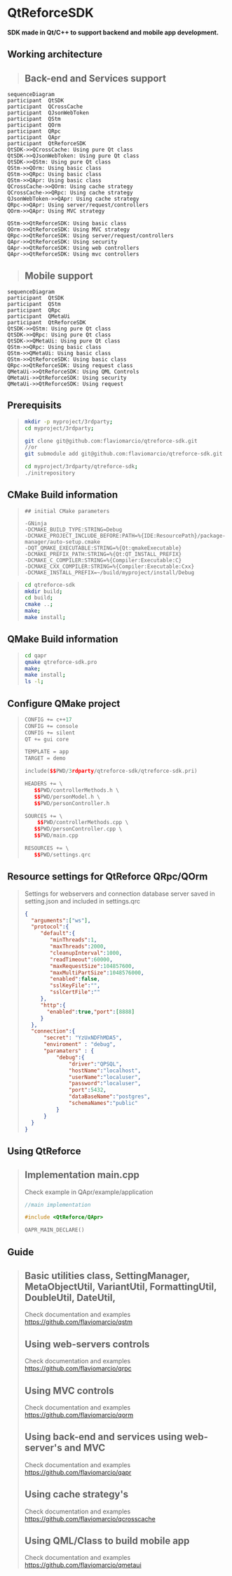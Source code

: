 # QtReforceSDK

**SDK made in Qt/C++ to support backend and mobile app development.**


## Working architecture

>## Back-end and Services support
```mermaid
sequenceDiagram  
participant  QtSDK
participant  QCrossCache
participant  QJsonWebToken
participant  QStm
participant  QOrm  
participant  QRpc
participant  QApr
participant  QtReforceSDK
QtSDK->>QCrossCache: Using pure Qt class
QtSDK->>QJsonWebToken: Using pure Qt class
QtSDK->>QStm: Using pure Qt class
QStm->>QOrm: Using basic class
QStm->>QRpc: Using basic class
QStm->>QApr: Using basic class
QCrossCache->>QOrm: Using cache strategy
QCrossCache->>QRpc: Using cache strategy
QJsonWebToken->>QApr: Using cache strategy
QRpc->>QApr: Using server/request/controllers
QOrm->>QApr: Using MVC strategy

QStm->>QtReforceSDK: Using basic class
QOrm->>QtReforceSDK: Using MVC strategy
QRpc->>QtReforceSDK: Using server/request/controllers
QApr->>QtReforceSDK: Using security
QApr->>QtReforceSDK: Using web controllers
QApr->>QtReforceSDK: Using mvc controllers
```
>## Mobile support
```mermaid
sequenceDiagram  
participant  QtSDK
participant  QStm 
participant  QRpc
participant  QMetaUi
participant  QtReforceSDK
QtSDK->>QStm: Using pure Qt class
QtSDK->>QRpc: Using pure Qt class
QtSDK->>QMetaUi: Using pure Qt class
QStm->>QRpc: Using basic class
QStm->>QMetaUi: Using basic class
QStm->>QtReforceSDK: Using basic class
QRpc->>QtReforceSDK: Using request class
QMetaUi->>QtReforceSDK: Using QML Controls
QMetaUi->>QtReforceSDK: Using security
QMetaUi->>QtReforceSDK: Using request
```

## Prerequisits
>```bash
> mkdir -p myproject/3rdparty;
> cd myproject/3rdparty;
> 
> git clone git@github.com:flaviomarcio/qtreforce-sdk.git
> //or
> git submodule add git@github.com:flaviomarcio/qtreforce-sdk.git
> 
> cd myproject/3rdparty/qtreforce-sdk;
> ./initrepository
>```


## CMake Build information

>```
>## initial CMake parameters 
>
>-GNinja
>-DCMAKE_BUILD_TYPE:STRING=Debug
>-DCMAKE_PROJECT_INCLUDE_BEFORE:PATH=%{IDE:ResourcePath}/package-manager/auto-setup.cmake
>-DQT_QMAKE_EXECUTABLE:STRING=%{Qt:qmakeExecutable}
>-DCMAKE_PREFIX_PATH:STRING=%{Qt:QT_INSTALL_PREFIX}
>-DCMAKE_C_COMPILER:STRING=%{Compiler:Executable:C}
>-DCMAKE_CXX_COMPILER:STRING=%{Compiler:Executable:Cxx}
>-DCMAKE_INSTALL_PREFIX=~/build/myproject/install/Debug
>```

>```bash
> cd qtreforce-sdk
> mkdir build;
> cd build;
> cmake ..;
> make;
> make install;
>```

## QMake Build information

>```bash
> cd qapr
> qmake qtreforce-sdk.pro
> make;
> make install;
> ls -l;
>```

## Configure QMake project

>```c++
>CONFIG += c++17
>CONFIG += console
>CONFIG += silent
>QT += gui core
>
>TEMPLATE = app
>TARGET = demo
>
>include($$PWD/3rdparty/qtreforce-sdk/qtreforce-sdk.pri)
>
>HEADERS += \
>    $$PWD/controllerMethods.h \
>    $$PWD/personModel.h \
>    $$PWD/personController.h
>
>SOURCES += \
>     $$PWD/controllerMethods.cpp \
>    $$PWD/personController.cpp \
>    $$PWD/main.cpp
>
>RESOURCES += \
>    $$PWD/settings.qrc
>```

## Resource settings for QtReforce QRpc/QOrm
>Settings for webservers and connection database server saved in setting.json and included in settings.qrc
>```json
>{
>   "arguments":["ws"],
>   "protocol":{
>      "default":{
>         "minThreads":1,
>         "maxThreads":2000,
>         "cleanupInterval":1000,
>         "readTimeout":60000,
>         "maxRequestSize":104857600,
>         "maxMultiPartSize":1048576000,
>         "enabled":false,
>         "sslKeyFile":"",
>         "sslCertFile":""
>      },
>      "http":{
>        "enabled":true,"port":[8888]
>      }
>   },
>   "connection":{
>       "secret": "YzUxNDFhMDA5",
>       "enviroment" : "debug",
>       "paramaters" : {
>           "debug":{
>               "driver":"QPSQL",
>               "hostName":"localhost",
>               "userName":"localuser",
>               "password":"localuser",
>               "port":5432,
>               "dataBaseName":"postgres",
>               "schemaNames":"public"
>           }
>       }
>   }
>}
>```


## Using QtReforce

>## Implementation main.cpp
>Check example in QApr/example/application
>```c++
>//main implementation
>
>#include <QtReforce/QApr>
>
>QAPR_MAIN_DECLARE()
>```

## Guide

>## Basic utilities class, SettingManager, MetaObjectUtil, VariantUtil, FormattingUtil, DoubleUtil, DateUtil, 
>Check documentation and examples
>https://github.com/flaviomarcio/qstm
>
>## Using web-servers controls
>Check documentation and examples
>https://github.com/flaviomarcio/qrpc
>
>## Using MVC controls
>Check documentation and examples
>https://github.com/flaviomarcio/qorm
>
>## Using back-end and services using web-server's and MVC
>Check documentation and examples
>https://github.com/flaviomarcio/qapr
>
>## Using cache strategy's
>Check documentation and examples
>https://github.com/flaviomarcio/qcrosscache
>
>## Using QML/Class to build mobile app
>Check documentation and examples
>https://github.com/flaviomarcio/qmetaui